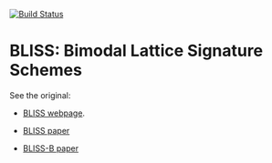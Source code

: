 [![Build Status](https://travis-ci.org/SRI-CSL/BLISS.svg?branch=master)](https://travis-ci.org/SRI-CSL/Bliss)




BLISS: Bimodal Lattice Signature Schemes
========================================

See the original:

* [BLISS webpage](http://bliss.di.ens.fr/).

* [BLISS paper](papers/DDLL13.pdf)

* [BLISS-B paper](papers/bliss-b.pdf)

